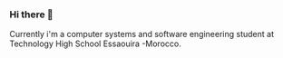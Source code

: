 ### Hi there 👋

 Currently i'm a   computer systems and software engineering student at Technology High School Essaouira -Morocco. 
